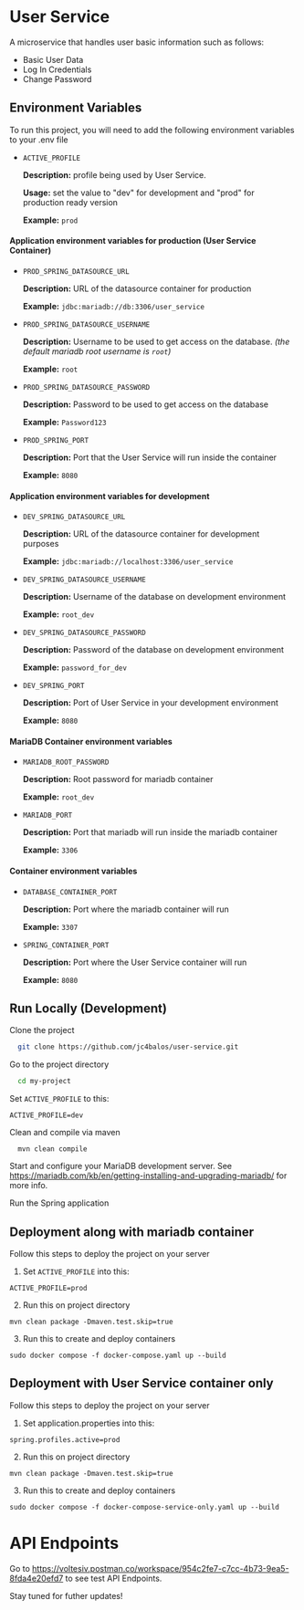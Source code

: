 # User Service

A microservice that handles user basic information such as follows:

- Basic User Data
- Log In Credentials
- Change Password

## Environment Variables

To run this project, you will need to add the following environment variables to your .env file

- `ACTIVE_PROFILE`

  **Description:** profile being used by User Service.

  **Usage:** set the value to "dev" for development and "prod" for production ready version

  **Example:** `prod`

#### Application environment variables for production (User Service Container)

- `PROD_SPRING_DATASOURCE_URL`

  **Description:** URL of the datasource container for production

  **Example:** `jdbc:mariadb://db:3306/user_service`

- `PROD_SPRING_DATASOURCE_USERNAME`

  **Description:** Username to be used to get access on the database. _(the default mariadb root username is `root`)_

  **Example:** `root`

- `PROD_SPRING_DATASOURCE_PASSWORD`

  **Description:** Password to be used to get access on the database

  **Example:** `Password123`

- `PROD_SPRING_PORT`

  **Description:** Port that the User Service will run inside the container

  **Example:** `8080`

#### Application environment variables for development

- `DEV_SPRING_DATASOURCE_URL`

  **Description:** URL of the datasource container for development purposes

  **Example:** `jdbc:mariadb://localhost:3306/user_service`

- `DEV_SPRING_DATASOURCE_USERNAME`

  **Description:** Username of the database on development environment

  **Example:** `root_dev`

- `DEV_SPRING_DATASOURCE_PASSWORD`

  **Description:** Password of the database on development environment

  **Example:** `password_for_dev`

- `DEV_SPRING_PORT`

  **Description:** Port of User Service in your development environment

  **Example:** `8080`

#### MariaDB Container environment variables

- `MARIADB_ROOT_PASSWORD`

  **Description:** Root password for mariadb container

  **Example:** `root_dev`

- `MARIADB_PORT`

  **Description:** Port that mariadb will run inside the mariadb container

  **Example:** `3306`

#### Container environment variables

- `DATABASE_CONTAINER_PORT`

  **Description:** Port where the mariadb container will run

  **Example:** `3307`

- `SPRING_CONTAINER_PORT`

  **Description:** Port where the User Service container will run

  **Example:** `8080`

## Run Locally (Development)

Clone the project

```bash
  git clone https://github.com/jc4balos/user-service.git
```

Go to the project directory

```bash
  cd my-project
```

Set `ACTIVE_PROFILE` to this:

```
ACTIVE_PROFILE=dev

```

Clean and compile via maven

```
  mvn clean compile
```

Start and configure your MariaDB development server.
See https://mariadb.com/kb/en/getting-installing-and-upgrading-mariadb/ for more info.

Run the Spring application

## Deployment along with mariadb container

Follow this steps to deploy the project on your server

1. Set `ACTIVE_PROFILE` into this:

```
ACTIVE_PROFILE=prod

```

2. Run this on project directory

```
mvn clean package -Dmaven.test.skip=true

```

3. Run this to create and deploy containers

```
sudo docker compose -f docker-compose.yaml up --build

```

## Deployment with User Service container only

Follow this steps to deploy the project on your server

1. Set application.properties into this:

```
spring.profiles.active=prod

```

2. Run this on project directory

```
mvn clean package -Dmaven.test.skip=true

```

3. Run this to create and deploy containers

```
sudo docker compose -f docker-compose-service-only.yaml up --build

```

# API Endpoints

Go to https://voltesiv.postman.co/workspace/954c2fe7-c7cc-4b73-9ea5-8fda4e20efd7 to see test API Endpoints.

Stay tuned for futher updates!
